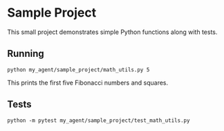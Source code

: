 # Sample Project

This small project demonstrates simple Python functions along with tests.

## Running

```
python my_agent/sample_project/math_utils.py 5
```

This prints the first five Fibonacci numbers and squares.

## Tests

```
python -m pytest my_agent/sample_project/test_math_utils.py
```
